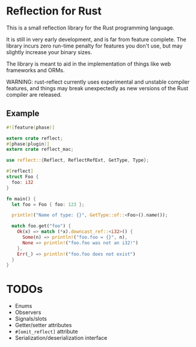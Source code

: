 # Reflection for Rust

This is a small reflection library for the Rust programming language.

It is still in very early development, and is far from feature complete. The library incurs zero
run-time penalty for features you don't use, but may slightly increase your binary sizes.

The library is meant to aid in the implementation of things like web frameworks and ORMs.

WARNING: rust-reflect currently uses experimental and unstable compiler features, and things may break
unexpectedly as new versions of the Rust compiler are released.

## Example

```rust
#![feature(phase)]

extern crate reflect;
#[phase(plugin)]
extern crate reflect_mac;

use reflect::{Reflect, ReflectRefExt, GetType, Type};

#[reflect]
struct Foo {
  foo: i32
}

fn main() {
  let foo = Foo { foo: 123 };

  println!("Name of type: {}", GetType::of::<Foo>().name());

  match foo.get("foo") {
    Ok(x) => match (*x).downcast_ref::<i32>() {
      Some(n) => println!("foo.foo = {}", n),
      None => println!("foo.foo was not an i32!")
    },
    Err(_) => println!("foo.foo does not exist")
  }
}
```

# TODOs

- Enums
- Observers
- Signals/slots
- Getter/setter attributes
- `#[omit_reflect]` attribute
- Serialization/deserialization interface
